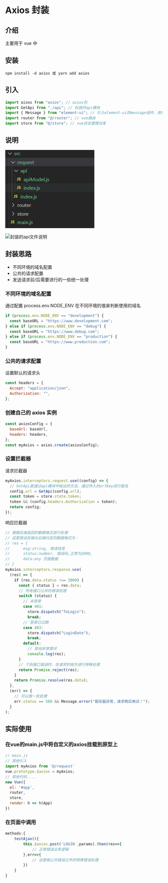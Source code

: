 <!--
 * @Author: YZQ
 * @Description: axios封装
 * @Date: 2020-10-13 14:33:54
 * @LastEditors: YZQ
 * @LastEditTime: 2020-10-13 17:19:21
-->

# Axios 封装

## 介绍

主要用于 vue 中

## 安装

```
npm install -d axios 或 yarn add axios
```

## 引入

```javascript
import aixos from "axios"; // axios包
import GetApi from "./api"; // 封装的api模块
import { Message } from "element-ui"; // 引入element-ui的message组件，用作公共提示
import router from "@/router"; // vue路由
import store from "@/store"; // vue状态管理仓库
```

## 说明
![项目文件结构](https://github.com/YangZhiQingYZQ/blog/blob/master/image/Axios%E5%B0%81%E8%A3%85/0.png)

![封装的api文件说明]()

## 封装思路

- 不同环境的域名配置
- 公共的请求配置
- 发送请求前/后需要进行的一些统一处理

### 不同环境的域名配置

通过配置 process.env.NODE_ENV 在不同环境的值来判断使用的域名

```javascript
if (process.env.NODE_ENV == "development") {
  const baseURL = "https://www.development.com";
} else if (process.env.NODE_ENV == "debug") {
  const baseURL = "https://www.debug.com";
} else if (process.env.NODE_ENV == "production") {
  const baseURL = "https://www.production.com";
}
```

### 公共的请求配置

设置默认的请求头

```javascript
const headers = {
  Accept: "application/json",
  Authorization: "",
};
```

### 创建自己的 axios 实例

```javascript
const axiosConfig = {
  baseUrl: baseUrl,
  headers: headers,
};
const myAxios = axios.create(axiosConfig);
```

### 设置拦截器

请求拦截器

```javascript
myAxios.interceptors.request.use((config) => {
  // GetApi是通过api模块中抛出的方法，通过传入的urlKey进行查找
  config.url = GetApi(config.url);
  const token = store.state.token;
  token && (config.headers.Authorization = token);
  return config;
});
```

响应拦截器

```javascript
// 根据后端返回的数据格式进行处理
// 这里假设后端与后端约定的数据格式为：
// res = {
//      msg:string, 错误信息
//      status:number, 错误码,正常为2000,
//      data:any 页面数据
// }
myAxios.interceptors.response.use(
  (res) => {
    if (res.data.status !== 2000) {
      const { status } = res.data;
      // 所有接口公共的错误处理
      switch (status) {
        // 未登录
        case 401:
          store.dispatch("ToLogin");
          break;
        // 登录已过期
        case 403:
          store.dispatch("LoginDate");
          break;
        default:
          // 其他异常情况
          console.log(res);
      }
      // 个别接口错误时，在请求的地方进行特殊处理
      return Promise.reject(res);
    }
    return Promise.resolve(res.data);
  },
  (err) => {
    // 可以做一些处理
    err.status == 500 && Message.error("服务器异常，请求稍后再试！");
  }
);
```
##  实际使用
### 在vue的main.js中将自定义的axios挂载到原型上
```javascript
// main.js
// 其他引入
import myAxios from '@/request'
vue.prototype.$axios = myAxios;
// 其他代码....
new Vue({
  el: '#app',
  router,
  store,
  render: h => h(App)
})
```

### 在页面中调用
```javascript
methods:{
    testAjax(){
        this.$axios.post('LOGIN',params).then(res=>{
            // 正常错误业务逻辑
        },err=>{
            // 这里做公共错误之外的特殊错误处理
        })
    }
}
```
